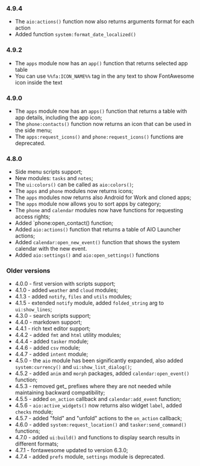 ### 4.9.4

* The `aio:actions()` function now also returns arguments format for each action
* Added function `system:format_date_localized()`

### 4.9.2

* The `apps` module now has an `app()` function that returns selected app table
* You can use `%%fa:ICON_NAME%%` tag in the any text to show FontAwesome icon inside the text

### 4.9.0

* The `apps` module now has an `apps()` function that returns a table with app details, including the app icon;
* The `phone:contacts()` function now returns an icon that can be used in the side menu;
* The `apps:request_icons()` and `phone:request_icons()` functions are deprecated.

### 4.8.0

* Side menu scripts support;
* New modules: `tasks` and `notes`;
* The `ui:colors()` can be called as `aio:colors()`;
* The `apps` and `phone` modules now returns icons;
* The `apps` modules now returns also Android for Work and cloned apps;
* The `apps` module now allows you to sort apps by category;
* The `phone` and `calendar` modules now have functions for requesting access rights;
* Added `phone:open_contact() function;
* Added `aio:actions()` function that returns a table of AIO Launcher actions;
* Added `calendar:open_new_event()` function that shows the system calendar with the new event.
* Added `aio:settings()` and `aio:open_settings()` functions

### Older versions

* 4.0.0 - first version with scripts support;
* 4.1.0 - added `weather` and `cloud` modules;
* 4.1.3 - added `notify`, `files` and `utils` modules;
* 4.1.5 - extended `notify` module, added `folded_string` arg to `ui:show_lines`;
* 4.3.0 - search scripts support;
* 4.4.0 - markdown support;
* 4.4.1 - rich text editor support;
* 4.4.2 - added `fmt` and `html` utility modules;
* 4.4.4 - added `tasker` module;
* 4.4.6 - added `csv` module;
* 4.4.7 - added `intent` module;
* 4.5.0 - the `aio` module has been significantly expanded, also added `system:currency()` and `ui:show_list_dialog()`;
* 4.5.2 - added `anim` and `morph` packages, added `calendar:open_event()` function;
* 4.5.3 - removed get_ prefixes where they are not needed while maintaining backward compatibility;
* 4.5.5 - added `on_action` callback and `calendar:add_event` function;
* 4.5.6 - `aio:active_widgets()` now returns also widget `label`, added `checks` module;
* 4.5.7 - added "fold" and "unfold" actions to the `on_action` callback;
* 4.6.0 - added `system:request_location()` and `tasker:send_command()` functions;
* 4.7.0 - added `ui:build()` and functions to display search results in different formats;
* 4.7.1 - fontawesome updated to version 6.3.0;
* 4.7.4 - added `prefs` module, `settings` module is deprecated.
